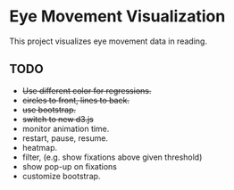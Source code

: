 # Eye Movement Visualization
This project visualizes eye movement data in reading.

## TODO
- ~~Use different color for regressions.~~
- ~~circles to front, lines to back.~~
- ~~use bootstrap.~~
- ~~switch to new d3.js~~
- monitor animation time.
- restart, pause, resume.
- heatmap.
- filter, (e.g. show fixations above given threshold)
- show pop-up on fixations
- customize bootstrap.
